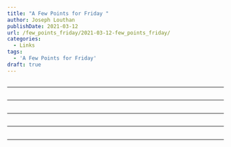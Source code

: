 ```yaml
---
title: "A Few Points for Friday "
author: Joseph Louthan
publishDate: 2021-03-12
url: /few_points_friday/2021-03-12-few_points_friday/
categories:
  - Links
tags:
  - 'A Few Points for Friday'
draft: true
---
```


##


------

##


------

##


------

##


------

##


------

